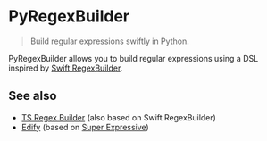 # PyRegexBuilder

> Build regular expressions swiftly in Python.

PyRegexBuilder allows you to build regular expressions using a DSL inspired by [Swift RegexBuilder](https://developer.apple.com/documentation/regexbuilder).

## See also

- [TS Regex Builder](https://github.com/callstack/ts-regex-builder) (also based on Swift RegexBuilder)
- [Edify](https://github.com/luciferreeves/edify) (based on [Super Expressive](https://github.com/francisrstokes/super-expressive))
